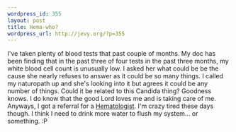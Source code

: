 ```yaml
--- 
wordpress_id: 355
layout: post
title: Hema-who?
wordpress_url: http://jevy.org/?p=355
---
```

I've taken plenty of blood tests that past couple of months.  My doc has been finding that in the past three of four tests in the past three months, my white blood cell count is unusually low.  I asked her what could be be the cause she nearly refuses to answer as it could be so many things.  I called my naturopath up and she's looking into it but agrees it could be any number of things.  Could it be related to this Candida thing?  Goodness knows.  I do know that the good Lord loves me and is taking care of me.  Anyways, I got a referral for a <a href="http://en.wikipedia.org/wiki/Hematologist">Hematologist</a>.
I'm crazy tired these days though.   I think I need to drink more water to flush my system... or something. :P
